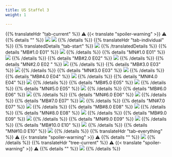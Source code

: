 ```yaml
---
title: US Staffel 3
weight: 1

---
```

{{% translateHdr "tab-current" %}}
:warning: {{< translate "spoiler-warning" >}} :warning:
{{% details "" %}}
![](/sim-ayto/us03/us03_tab.png)
![](/sim-ayto/us03/us03_sum.png)
{{% /details %}}
{{% translateHdr "tab-individual" %}}
{{% translatedDetails "tab-start" %}}
![](/sim-ayto/us03/us03_0.png)
{{% /translatedDetails %}}
{{% details "MB#1.0 E01" %}}
![](/sim-ayto/us03/us03_1.png)
{{% /details %}}
{{% details "MN#1.0 E01" %}}
![](/sim-ayto/us03/us03_2.png)
{{% /details %}}
{{% details "MB#2.0 E02" %}}
![](/sim-ayto/us03/us03_3.png)
{{% /details %}}
{{% details "MN#2.0 E02 " %}}
![](/sim-ayto/us03/us03_4.png)
{{% /details %}}
{{% details "MB#3.0 E03" %}}
![](/sim-ayto/us03/us03_5.png)
{{% /details %}}
{{% details "MN#3.0 E03" %}}
![](/sim-ayto/us03/us03_6.png)
{{% /details %}}
{{% details "MB#4.0 E04" %}}
![](/sim-ayto/us03/us03_7.png)
{{% /details %}}
{{% details "MN#4.0 E04" %}}
![](/sim-ayto/us03/us03_8.png)
{{% /details %}}
{{% details "MB#5.0 E05" %}}
![](/sim-ayto/us03/us03_9.png)
{{% /details %}}
{{% details "MN#5.0 E05" %}}
![](/sim-ayto/us03/us03_10.png)
{{% /details %}}
{{% details "MB#6.0 E06" %}}
![](/sim-ayto/us03/us03_11.png)
{{% /details %}}
{{% details "MN#6.0 E06" %}}
![](/sim-ayto/us03/us03_12.png)
{{% /details %}}
{{% details "MB#7.0 E07" %}}
![](/sim-ayto/us03/us03_13.png)
{{% /details %}}
{{% details "MN#7.0 E07" %}}
![](/sim-ayto/us03/us03_14.png)
{{% /details %}}
{{% details "MB#8.0 E08" %}}
![](/sim-ayto/us03/us03_15.png)
{{% /details %}}
{{% details "MN#8.0 E08" %}}
![](/sim-ayto/us03/us03_16.png)
{{% /details %}}
{{% details "MB#9.0 E09" %}}
![](/sim-ayto/us03/us03_17.png)
{{% /details %}}
{{% details "MN#9.0 E09" %}}
![](/sim-ayto/us03/us03_18.png)
{{% /details %}}
{{% details "MB#10.0 E10" %}}
![](/sim-ayto/us03/us03_19.png)
{{% /details %}}
{{% details "MN#10.0 E10" %}}
![](/sim-ayto/us03/us03_20.png)
{{% /details %}}
{{% translateHdr "tab-everything" %}}
:warning: {{< translate "spoiler-warning" >}} :warning:
{{% details "" %}}
![](/sim-ayto/us03/us03.col.png)
{{% /details %}}
{{% translateHdr "tree-current" %}}
:warning: {{< translate "spoiler-warning" >}} :warning:
{{% details "" %}}
![](/sim-ayto/us03/us03.png)
{{% /details %}}
